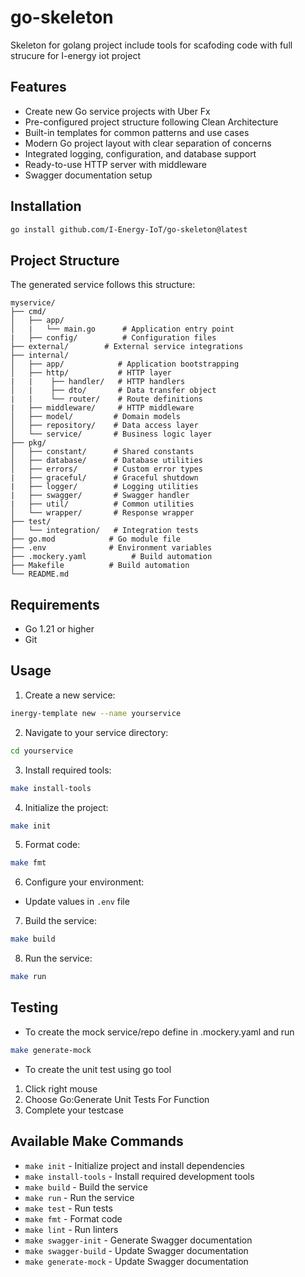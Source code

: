 # go-skeleton
Skeleton for golang project include tools for scafoding code with full strucure for I-energy iot project

## Features

- Create new Go service projects with Uber Fx
- Pre-configured project structure following Clean Architecture
- Built-in templates for common patterns and use cases
- Modern Go project layout with clear separation of concerns
- Integrated logging, configuration, and database support
- Ready-to-use HTTP server with middleware
- Swagger documentation setup

## Installation

```bash
go install github.com/I-Energy-IoT/go-skeleton@latest
```

## Project Structure

The generated service follows this structure:

```
myservice/
├── cmd/
│   ├── app/
│   |   └── main.go      # Application entry point
|   ├── config/          # Configuration files
├── external/        # External service integrations
├── internal/
│   ├── app/            # Application bootstrapping
│   ├── http/           # HTTP layer
|   |    ├── handler/   # HTTP handlers
│   |    ├── dto/       # Data transfer object
|   |    └── router/    # Route definitions
|   ├── middleware/     # HTTP middleware
│   ├── model/         # Domain models
│   ├── repository/    # Data access layer
│   └── service/       # Business logic layer
├── pkg/
│   ├── constant/      # Shared constants
│   ├── database/      # Database utilities
│   ├── errors/        # Custom error types
|   ├── graceful/      # Graceful shutdown
|   ├── logger/        # Logging utilities
|   ├── swagger/       # Swagger handler
|   ├── util/          # Common utilities
│   └── wrapper/       # Response wrapper
├── test/
│   └── integration/   # Integration tests
├── go.mod            # Go module file
├── .env              # Environment variables
├── .mockery.yaml          # Build automation
├── Makefile          # Build automation
└── README.md
```

## Requirements

- Go 1.21 or higher
- Git

## Usage

1. Create a new service:
```bash
inergy-template new --name yourservice
```

2. Navigate to your service directory:
```bash
cd yourservice
```

3. Install required tools:
```bash
make install-tools
```

4. Initialize the project:
```bash
make init
```

5. Format code:
```bash
make fmt
```

6. Configure your environment:
- Update values in `.env` file

7. Build the service:
```bash
make build
```

8. Run the service:
```bash
make run
```

## Testing
- To create the mock service/repo define in .mockery.yaml and run
``` bash
make generate-mock
```
- To create the unit test using go tool
1. Click right mouse
2. Choose Go:Generate Unit Tests For Function
3. Complete your testcase

## Available Make Commands

- `make init` - Initialize project and install dependencies
- `make install-tools` - Install required development tools
- `make build` - Build the service
- `make run` - Run the service
- `make test` - Run tests
- `make fmt` - Format code
- `make lint` - Run linters
- `make swagger-init` - Generate Swagger documentation
- `make swagger-build` - Update Swagger documentation
- `make generate-mock` - Update Swagger documentation
